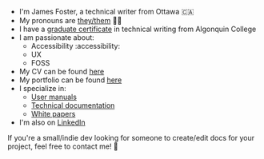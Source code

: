 - I'm James Foster, a technical writer from Ottawa 🇨🇦
- My pronouns are [they/them](https://en.pronouns.page/are/they/them) 🏳️‍🌈
- I have a [graduate certificate](https://www.algonquincollege.com/online/program-info/technical-writer/) in technical writing from Algonquin College
- I am passionate about:
  - Accessibility :accessibility:
  - UX
  - FOSS
- My CV can be found [here](https://github.com/jamesdmfoster/jamesdmfoster/blob/main/CV_James-Foster.pdf)
- My portfolio can be found [here](https://github.com/jamesdmfoster/Portfolio)
- I specialize in:
  - [User manuals](https://github.com/jamesdmfoster/jamesdmfoster/blob/main/Portfolio/User-Manual_DVDStyler.pdf)
  - [Technical documentation](https://github.com/jamesdmfoster/jamesdmfoster/blob/main/Portfolio/Documentation-Plan_GIMP.pdf)
  - [White papers](https://github.com/jamesdmfoster/jamesdmfoster/blob/main/Portfolio/White-Paper_COVID.pdf)
- I'm also on [LinkedIn](https://www.linkedin.com/in/jamesdmfoster/)

If you're a small/indie dev looking for someone to create/edit docs for your project, feel free to contact me! 🌻

<!---
- Here is my [website](link-to-jekyll-website)
--->

<!---
jamesdmfoster/jamesdmfoster is a ✨ special ✨ repository because its `README.md` (this file) appears on your GitHub profile.
You can click the Preview link to take a look at your changes.
--->
